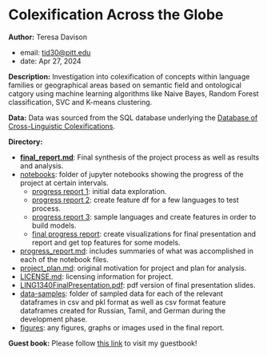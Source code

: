 # Colexification Across the Globe

**Author:** Teresa Davison
- email: tid30@pitt.edu
- date: Apr 27, 2024

**Description:** Investigation into colexification of concepts within language families or geographical areas based on semantic field and ontological catgory using machine learning algorithms like Naive Bayes, Random Forest classification, SVC and K-means clustering.

**Data:** Data was sourced from the SQL database underlying the [Database of Cross-Linguistic Colexifications](https://clics.clld.org/).

**Directory:**
- **[final_report.md](https://github.com/Data-Science-for-Linguists-2024/Colexification-Across-the-Globe/blob/main/final_report.md)**: Final synthesis of the project process as well as results and analysis.
- [notebooks](https://github.com/Data-Science-for-Linguists-2024/Colexification-Across-the-Globe/tree/main/notebooks): folder of jupyter notebooks showing the progress of the project at certain intervals.
    - [progress report 1](https://nbviewer.org/github/Data-Science-for-Linguists-2024/Colexification-Across-the-Globe/blob/main/notebooks/progress_report1.ipynb): initial data exploration.
    - [progress report 2](https://nbviewer.org/github/Data-Science-for-Linguists-2024/Colexification-Across-the-Globe/blob/main/notebooks/progress_report2.ipynb): create feature df for a few languages to test process.
    - [progress report 3](https://nbviewer.org/github/Data-Science-for-Linguists-2024/Colexification-Across-the-Globe/blob/main/notebooks/progress_report3.ipynb): sample languages and create features in order to build models.
    - [final progress report](https://nbviewer.org/github/Data-Science-for-Linguists-2024/Colexification-Across-the-Globe/blob/main/notebooks/Final_pr.ipynb): create visualizations for final presentation and report and get top features for some models.
- [progress_report.md](https://github.com/Data-Science-for-Linguists-2024/Colexification-Across-the-Globe/blob/main/progress_report.md): includes summaries of what was accomplished in each of the notebook files.
- [project_plan.md](https://github.com/Data-Science-for-Linguists-2024/Colexification-Across-the-Globe/blob/main/project_plan.md): original motivation for project and plan for analysis.
- [LICENSE.md](https://github.com/Data-Science-for-Linguists-2024/Colexification-Across-the-Globe/blob/main/LICENSE.md): licensing information for project.
- [LING1340FinalPresentation.pdf](https://github.com/Data-Science-for-Linguists-2024/Colexification-Across-the-Globe/blob/main/LING1340FinalPresentation.pdf): pdf version of final presentation slides.
- [data-samples](https://github.com/Data-Science-for-Linguists-2024/Colexification-Across-the-Globe/tree/main/data_samples): folder of sampled data for each of the relevant dataframes in csv and pkl format as well as csv format feature dataframes created for Russian, Tamil, and German during the development phase.
- [figures](https://github.com/Data-Science-for-Linguists-2024/Colexification-Across-the-Globe/tree/main/figures): any figures, graphs or images used in the final report.

**Guest book:** Please follow [this link](https://github.com/Data-Science-for-Linguists-2024/Class-Lounge/blob/main/guestbooks/teresa.md) to visit my guestbook!

